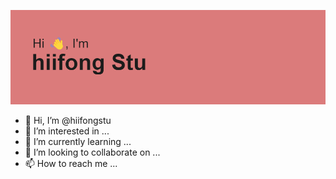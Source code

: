 ![logo](header.png)


- 👋 Hi, I’m @hiifongstu
- 👀 I’m interested in ...
- 🌱 I’m currently learning ...
- 💞️ I’m looking to collaborate on ...
- 📫 How to reach me ...

<!---
hiifongstu/hiifongstu is a ✨ special ✨ repository because its `README.md` (this file) appears on your GitHub profile.
You can click the Preview link to take a look at your changes.
--->
